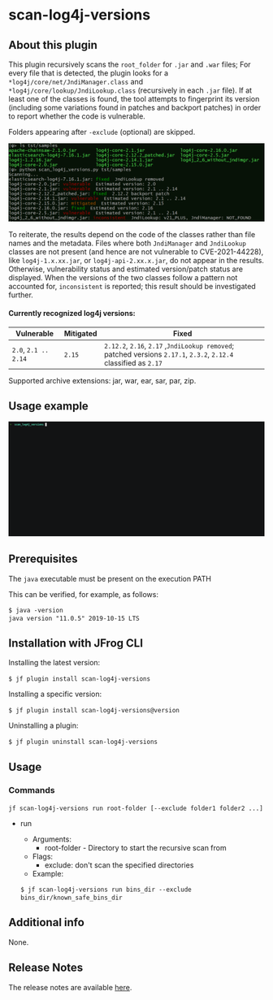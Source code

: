 # scan-log4j-versions

## About this plugin
This plugin recursively scans the `root_folder` for `.jar` and `.war` files; For every file that is detected, the plugin looks for a `*log4j/core/net/JndiManager.class` and  `*log4j/core/lookup/JndiLookup.class` (recursively in each `.jar` file). If at least one of the classes is found, the tool attempts to fingerprint its version (including some variations found in patches and backport patches) in order to report whether the code is vulnerable.

Folders appearing after `-exclude` (optional) are skipped.

<img src="img/jndi_manager_results.PNG" />

To reiterate, the results depend on the code of the classes rather than file names and the metadata. Files where both `JndiManager` and `JndiLookup` classes are not present (and hence are not vulnerable to CVE-2021-44228), like `log4j-1.x.xx.jar`, or `log4j-api-2.xx.x.jar`, do not appear in the results. Otherwise, vulnerability status and estimated version/patch status are displayed. When the versions of the two classes follow a pattern not accounted for, `inconsistent` is reported; this result should be investigated further.

#### Currently recognized log4j versions:

| Vulnerable           | Mitigated | Fixed                                                        |
| -------------------- | --------- | ------------------------------------------------------------ |
| `2.0`, `2.1 .. 2.14` | `2.15`    | `2.12.2`, `2.16`, `2.17` ,`JndiLookup removed`; patched versions `2.17.1`, `2.3.2`, `2.12.4` classified as `2.17` |

Supported archive extensions: jar, war, ear, sar, par, zip.



## Usage example

![Usage example](img/scan-log4j-versions.gif)




## Prerequisites

The `java` executable must be present on the execution PATH

This can be verified, for example, as follows:

```
$ java -version
java version "11.0.5" 2019-10-15 LTS
```



## Installation with JFrog CLI
Installing the latest version:

`$ jf plugin install scan-log4j-versions`

Installing a specific version:

`$ jf plugin install scan-log4j-versions@version`

Uninstalling a plugin:

`$ jf plugin uninstall scan-log4j-versions`

## Usage
### Commands
`jf scan-log4j-versions run root-folder [--exclude folder1 folder2 ...]`

* run

  - Arguments:
      - root-folder - Directory to start the recursive scan from
  - Flags:
      - exclude: don't scan the specified directories
  - Example:
  ```
  $ jf scan-log4j-versions run bins_dir --exclude bins_dir/known_safe_bins_dir
  ```



## Additional info
None.

## Release Notes
The release notes are available [here](RELEASE.md).
